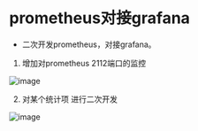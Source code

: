 # prometheus对接grafana

* 二次开发prometheus，对接grafana。

1. 增加对prometheus 2112端口的监控

![image](https://github.com/user-attachments/assets/7cd6ae92-28aa-4fae-8ed0-3ef78a7044f2)

2. 对某个统计项 进行二次开发

![image](https://github.com/user-attachments/assets/c83d7d4f-610d-4d9a-9713-43f3cb50e253)
